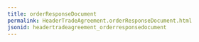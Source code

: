 ```yaml
---
title: orderResponseDocument
permalink: HeaderTradeAgreement.orderResponseDocument.html
jsonid: headertradeagreement_orderresponsedocument
---
```

